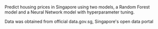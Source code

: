 Predict housing prices in Singapore using two models, a Random Forest model and a Neural Network model with hyperparameter tuning.

Data was obtained from official data.gov.sg, Singapore's open data portal

